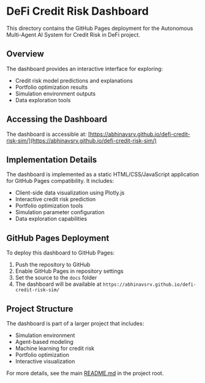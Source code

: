 # DeFi Credit Risk Dashboard

This directory contains the GitHub Pages deployment for the Autonomous Multi-Agent AI System for Credit Risk in DeFi project.

## Overview

The dashboard provides an interactive interface for exploring:
- Credit risk model predictions and explanations
- Portfolio optimization results
- Simulation environment outputs
- Data exploration tools

## Accessing the Dashboard

The dashboard is accessible at: [https://abhinavsrv.github.io/defi-credit-risk-sim/](https://abhinavsrv.github.io/defi-credit-risk-sim/)

## Implementation Details

The dashboard is implemented as a static HTML/CSS/JavaScript application for GitHub Pages compatibility. It includes:

- Client-side data visualization using Plotly.js
- Interactive credit risk prediction
- Portfolio optimization tools
- Simulation parameter configuration
- Data exploration capabilities

## GitHub Pages Deployment

To deploy this dashboard to GitHub Pages:

1. Push the repository to GitHub
2. Enable GitHub Pages in repository settings
3. Set the source to the `docs` folder
4. The dashboard will be available at `https://abhinavsrv.github.io/defi-credit-risk-sim/`

## Project Structure

The dashboard is part of a larger project that includes:
- Simulation environment
- Agent-based modeling
- Machine learning for credit risk
- Portfolio optimization
- Interactive visualization

For more details, see the main [README.md](../README.md) in the project root.
